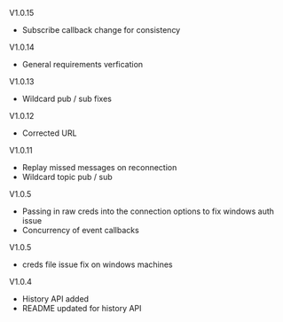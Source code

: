 V1.0.15
- Subscribe callback change for consistency

V1.0.14
- General requirements verfication

V1.0.13
- Wildcard pub / sub fixes

V1.0.12
- Corrected URL

V1.0.11
- Replay missed messages on reconnection
- Wildcard topic pub / sub

V1.0.5
- Passing in raw creds into the connection options to fix windows auth issue
- Concurrency of event callbacks

V1.0.5
- creds file issue fix on windows machines

V1.0.4
- History API added
- README updated for history API